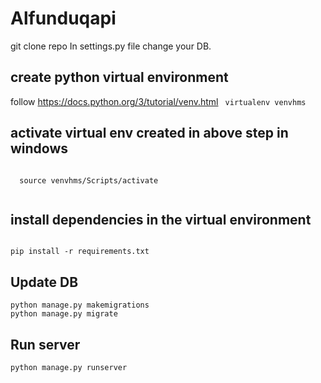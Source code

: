 # Alfunduqapi

git clone repo
In settings.py file change your DB.

## create python virtual environment
follow https://docs.python.org/3/tutorial/venv.html
<code>
  virtualenv venvhms
 </code>
## activate virtual env created in above step in windows
<code>
  source venvhms/Scripts/activate
  </code>
  
## install dependencies in the virtual environment
<code> 
pip install -r requirements.txt
</code>


## Update DB
```
python manage.py makemigrations 
python manage.py migrate
```

## Run server
```python
python manage.py runserver
```

